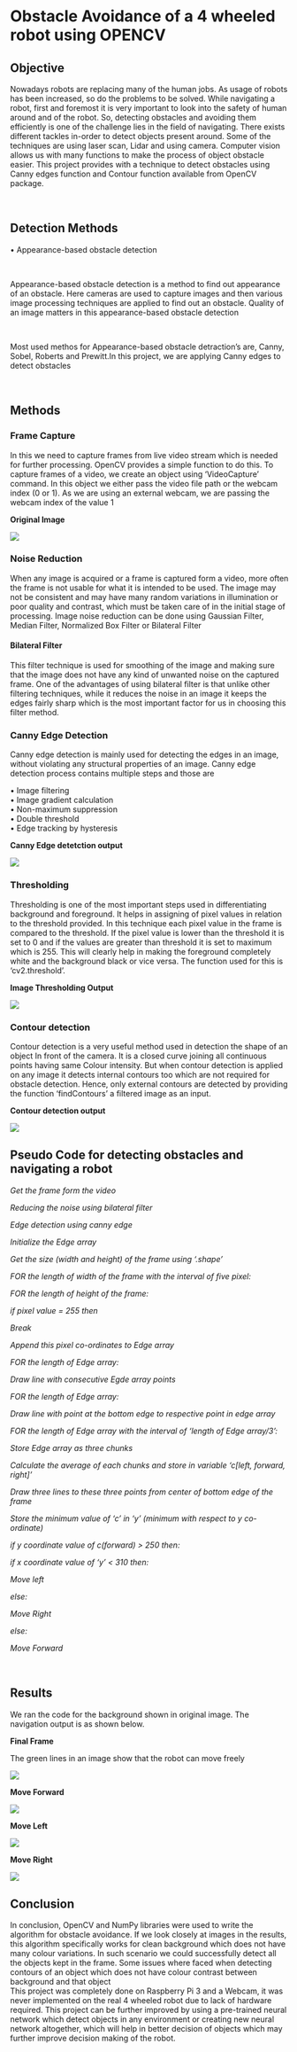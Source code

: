 # Obstacle Avoidance of a 4 wheeled robot using OPENCV


## Objective


Nowadays robots are replacing many of the human jobs. As usage of robots has been increased, so do the problems to be solved. While navigating a robot, first and foremost it is very important to look into the safety of human around and of the robot. So, detecting obstacles and avoiding them efficiently is one of the challenge lies in the field of navigating. There exists different tackles in-order to detect objects present around. Some of the techniques are using laser scan, Lidar and using camera. Computer vision allows us with many functions to make the process of object obstacle easier. This project provides with a technique to detect obstacles using Canny edges function and Contour function available from OpenCV package. 

<br />


## Detection Methods

• Appearance-based obstacle detection

<br />

Appearance-based obstacle detection is a method to find out appearance of an obstacle. Here cameras are used to capture images and then various image processing techniques are applied to find out an obstacle. Quality of an image matters in this appearance-based obstacle detection

<br />

Most used methos for Appearance-based obstacle detraction’s are, Canny, Sobel, Roberts and Prewitt.In this project, we are applying Canny edges to detect obstacles

<br />


## Methods

### Frame Capture
 In this we need to capture frames from live video stream which is needed for further processing. OpenCV provides a simple function to do this. To capture frames of a video, we create an object using ‘VideoCapture’ command. In this object we either pass the video file path or the webcam index (0 or 1). As we are using an external webcam, we are passing the webcam index of the value 1

**Original Image**

<img src="images/Original_Frame1.png"> 

<br />

### Noise Reduction
When any image is acquired or a frame is captured form a video, more often the frame is not usable for what it is intended to be used. The image may not be consistent and may have many random variations in illumination or poor quality and contrast, which must be taken care of in the initial stage of processing. Image noise reduction can be done using Gaussian Filter, Median Filter, Normalized Box Filter or Bilateral Filter
<br />

#### Bilateral Filter
This filter technique is used for smoothing of the image and making sure that the image does not have any kind of unwanted noise on the captured frame. One of the advantages of using bilateral filter is that unlike other filtering techniques, while it reduces the noise in an image it keeps the edges fairly sharp which is the most important factor for us in choosing this filter method.
<br />

### Canny Edge Detection
Canny edge detection is mainly used for detecting the edges in an image, without violating any structural properties of an image. Canny edge detection process contains multiple steps and those are
<br />

• Image filtering <br />
• Image gradient calculation <br />
• Non-maximum suppression <br />
• Double threshold <br />
• Edge tracking by hysteresis

**Canny Edge detetction output**

<img src="images/Canny1.png">

<br />

### Thresholding 
Thresholding is one of the most important steps used in differentiating background and foreground. It helps in assigning of pixel values in relation to the threshold provided. In this technique each pixel value in the frame is compared to the threshold. If the pixel value is lower than the threshold it is set to 0 and if the values are greater than threshold it is set to maximum which is 255. This will clearly help in making the foreground completely white and the background black or vice versa. The function used for this is ‘cv2.threshold’.

**Image Thresholding Output**

<img src="images/Threshold1.png">

<br />

### Contour detection
Contour detection is a very useful method used in detection the shape of an object In front of the camera. It is a closed curve joining all continuous points having same Colour intensity. But when contour detection is applied on any image it detects internal contours too which are not required for obstacle detection. Hence, only external contours are detected by providing the function ‘findContours’ a filtered image as an input.

**Contour detection output**

<img src="images/Contour1.png"> 

<br />

## Pseudo Code for detecting obstacles and navigating a robot

*Get the frame form the video*

*Reducing the noise using bilateral filter*

*Edge detection using canny edge*

*Initialize the Edge array*

*Get the size (width and height) of the frame using ‘.shape’*

*FOR the length of width of the frame with the interval of five pixel:*

*FOR the length of height of the frame:*

*if pixel value = 255 then*

*Break*

*Append this pixel co-ordinates to Edge array*

*FOR the length of Edge array:*

*Draw line with consecutive Egde array points*

*FOR the length of Edge array:*

*Draw line with point at the bottom edge to respective point in edge array*

*FOR the length of Edge array with the interval of ‘length of Edge array/3’:*

*Store Edge array as three chunks*

*Calculate the average of each chunks and store in variable ‘c[left, forward, right]’*

*Draw three lines to these three points from center of bottom edge of the frame*

*Store the minimum value of ‘c’ in ‘y’ (minimum with respect to y co-ordinate)*

*if y coordinate value of c(forward) > 250 then:*

*if x coordinate value of ‘y’ < 310 then:*

*Move left*

*else:*

*Move Right*

*else:*

*Move Forward*

<br />

## Results

We ran the code for the background shown in original image. The navigation output is as shown below. 

**Final Frame**

The green lines in an image show that the robot can move freely

<img src = "images/Edge_separation1.png">

**Move Forward**

<img src="images/Forward.png">

<br />

**Move Left**

<img src="images/Left.png">

<br />

**Move Right**

<img src="images/Right.png">

<br />

## Conclusion

In conclusion, OpenCV and NumPy libraries were used to write the algorithm for obstacle avoidance. If we look closely at images in the results, this algorithm specifically works for clean background which does not have many colour variations. In such scenario we could successfully detect all the objects kept in the frame. Some issues where faced when detecting contours of an object which does not have colour contrast between background and that object
<br />
This project was completely done on Raspberry Pi 3 and a Webcam, it was never implemented on the real 4 wheeled robot due to lack of hardware required. This project can be further improved by using a pre-trained neural network which detect objects in any environment or creating new neural network altogether, which will help in better decision of objects which may further improve decision making of the robot.